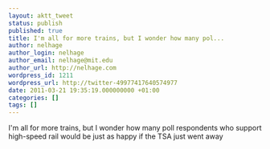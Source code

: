 ```yaml
---
layout: aktt_tweet
status: publish
published: true
title: I'm all for more trains, but I wonder how many pol...
author: nelhage
author_login: nelhage
author_email: nelhage@mit.edu
author_url: http://nelhage.com
wordpress_id: 1211
wordpress_url: http://twitter-49977417640574977
date: 2011-03-21 19:35:19.000000000 +01:00
categories: []
tags: []
---
```

I'm all for more trains, but I wonder how many poll respondents who support high-speed rail would be just as happy if the TSA just went away
